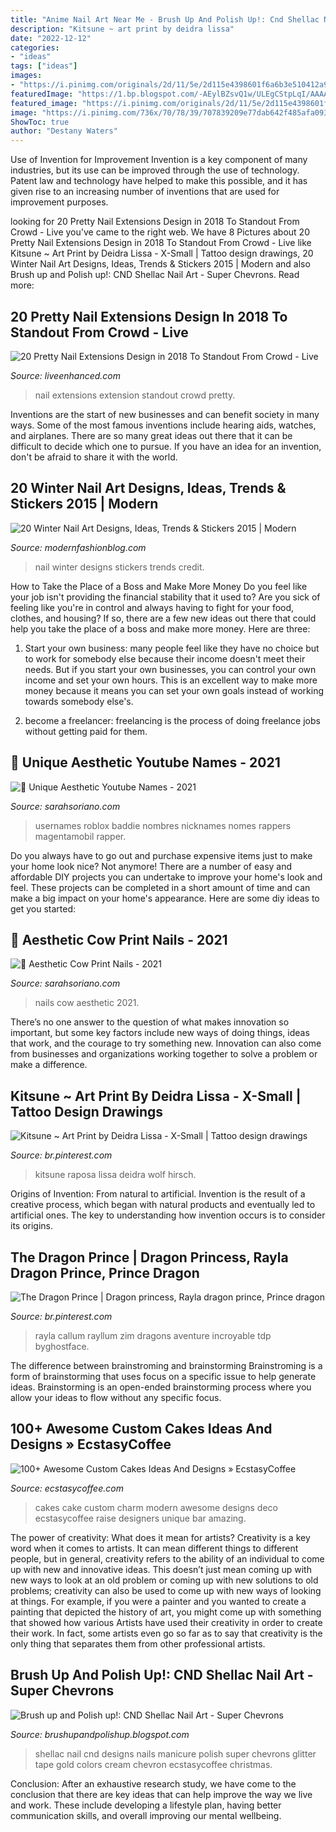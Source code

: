 ```yaml
---
title: "Anime Nail Art Near Me - Brush Up And Polish Up!: Cnd Shellac Nail Art"
description: "Kitsune ~ art print by deidra lissa"
date: "2022-12-12"
categories:
- "ideas"
tags: ["ideas"]
images:
- "https://i.pinimg.com/originals/2d/11/5e/2d115e4398601f6a6b3e510412a905e5.png"
featuredImage: "https://1.bp.blogspot.com/-AEylBZsvQ1w/ULEgCStpLqI/AAAAAAAABik/hPF11ZsBuXk/s1600/CND+Shellac+Chevron+tape+manicure+Cream+Puff,+Decadence,+gold+glitter,+gold+studs+and+blue+additive.jpg"
featured_image: "https://i.pinimg.com/originals/2d/11/5e/2d115e4398601f6a6b3e510412a905e5.png"
image: "https://i.pinimg.com/736x/70/78/39/707839209e77dab642f485afa093100d.jpg"
ShowToc: true
author: "Destany Waters"
---
```



Use of Invention for Improvement
Invention is a key component of many industries, but its use can be improved through the use of technology. Patent law and technology have helped to make this possible, and it has given rise to an increasing number of inventions that are used for improvement purposes.

	

		
looking for 20 Pretty Nail Extensions Design in 2018 To Standout From Crowd - Live you've came to the right web. We have 8 Pictures about 20 Pretty Nail Extensions Design in 2018 To Standout From Crowd - Live like Kitsune ~ Art Print by Deidra Lissa - X-Small | Tattoo design drawings, 20 Winter Nail Art Designs, Ideas, Trends &amp; Stickers 2015 | Modern and also Brush up and Polish up!: CND Shellac Nail Art - Super Chevrons. Read more:
		
    
## 20 Pretty Nail Extensions Design In 2018 To Standout From Crowd - Live

<img loading=lazy src="http://www.liveenhanced.com/wp-content/uploads/2018/04/Nail-Art-Extension-8-1024x683.jpg" onerror="this.onerror=null;this.src='https://tse3.mm.bing.net/th?id=OIP.nvDRNrHKx8m2vDukKOUTZQHaE8&amp;pid=15.1';" alt="20 Pretty Nail Extensions Design in 2018 To Standout From Crowd - Live">

_Source: liveenhanced.com_

>nail extensions extension standout crowd pretty. 

	

Inventions are the start of new businesses and can benefit society in many ways. Some of the most famous inventions include hearing aids, watches, and airplanes. There are so many great ideas out there that it can be difficult to decide which one to pursue. If you have an idea for an invention, don't be afraid to share it with the world.

    
## 20 Winter Nail Art Designs, Ideas, Trends &amp; Stickers 2015 | Modern

<img loading=lazy src="http://modernfashionblog.com/wp-content/uploads/2015/01/20-Winter-Nail-Art-Designs-Ideas-Trends-Stickers-2015-20.jpg" onerror="this.onerror=null;this.src='https://tse4.mm.bing.net/th?id=OIP.8g4163SNCPGUj0Q7ndWlSgHaJ4&amp;pid=15.1';" alt="20 Winter Nail Art Designs, Ideas, Trends &amp; Stickers 2015 | Modern">

_Source: modernfashionblog.com_

>nail winter designs stickers trends credit. 

	

How to Take the Place of a Boss and Make More Money
Do you feel like your job isn't providing the financial stability that it used to? Are you sick of feeling like you're in control and always having to fight for your food, clothes, and housing? If so, there are a few new ideas out there that could help you take the place of a boss and make more money. Here are three:
1. Start your own business: many people feel like they have no choice but to work for somebody else because their income doesn't meet their needs. But if you start your own businesses, you can control your own income and set your own hours. This is an excellent way to make more money because it means you can set your own goals instead of working towards somebody else's.

2. become a freelancer: freelancing is the process of doing freelance jobs without getting paid for them.

    
## 🖤 Unique Aesthetic Youtube Names - 2021

<img loading=lazy src="https://i.pinimg.com/originals/53/ae/a8/53aea850755a4d4be0c89790586cff13.png" onerror="this.onerror=null;this.src='https://tse2.mm.bing.net/th?id=OIP.NSSuIYbVf-qGTTkTOHi1igHaNL&amp;pid=15.1';" alt="🖤 Unique Aesthetic Youtube Names - 2021">

_Source: sarahsoriano.com_

>usernames roblox baddie nombres nicknames nomes rappers magentamobil rapper. 

	

Do you always have to go out and purchase expensive items just to make your home look nice? Not anymore! There are a number of easy and affordable DIY projects you can undertake to improve your home's look and feel. These projects can be completed in a short amount of time and can make a big impact on your home's appearance. Here are some diy ideas to get you started: 

    
## 🖤 Aesthetic Cow Print Nails - 2021

<img loading=lazy src="https://i.pinimg.com/originals/2d/11/5e/2d115e4398601f6a6b3e510412a905e5.png" onerror="this.onerror=null;this.src='https://tse2.mm.bing.net/th?id=OIP.NPmxHaULnDtlPfCTWRsJVgHaIJ&amp;pid=15.1';" alt="🖤 Aesthetic Cow Print Nails - 2021">

_Source: sarahsoriano.com_

>nails cow aesthetic 2021. 

	

There’s no one answer to the question of what makes innovation so important, but some key factors include new ways of doing things, ideas that work, and the courage to try something new. Innovation can also come from businesses and organizations working together to solve a problem or make a difference.

    
## Kitsune ~ Art Print By Deidra Lissa - X-Small | Tattoo Design Drawings

<img loading=lazy src="https://i.pinimg.com/736x/70/78/39/707839209e77dab642f485afa093100d.jpg" onerror="this.onerror=null;this.src='https://tse3.mm.bing.net/th?id=OIP.eDEcx4TlZfLhjN-9bnPKvQHaKe&amp;pid=15.1';" alt="Kitsune ~ Art Print by Deidra Lissa - X-Small | Tattoo design drawings">

_Source: br.pinterest.com_

>kitsune raposa lissa deidra wolf hirsch. 

	

Origins of Invention: From natural to artificial.
Invention is the result of a creative process, which began with natural products and eventually led to artificial ones. The key to understanding how invention occurs is to consider its origins.

    
## The Dragon Prince | Dragon Princess, Rayla Dragon Prince, Prince Dragon

<img loading=lazy src="https://i.pinimg.com/736x/2b/b7/dd/2bb7dd0352434bb5770c46d109b47051.jpg" onerror="this.onerror=null;this.src='https://tse2.mm.bing.net/th?id=OIP.PeWLCbMimPzL_RwoaJMToAHaId&amp;pid=15.1';" alt="The Dragon Prince | Dragon princess, Rayla dragon prince, Prince dragon">

_Source: br.pinterest.com_

>rayla callum rayllum zim dragons aventure incroyable tdp byghostface. 

	

The difference between brainstroming and brainstorming
Brainstroming is a form of brainstorming that uses focus on a specific issue to help generate ideas. Brainstorming is an open-ended brainstorming process where you allow your ideas to flow without any specific focus.

    
## 100+ Awesome Custom Cakes Ideas And Designs » EcstasyCoffee

<img loading=lazy src="https://i1.wp.com/www.ecstasycoffee.com/wp-content/uploads/2016/11/custome-caked-07.jpg?resize=500%2C749" onerror="this.onerror=null;this.src='https://tse2.mm.bing.net/th?id=OIP.sGbKS-M2Q4O7Kkh1fsgb9gHaLG&amp;pid=15.1';" alt="100+ Awesome Custom Cakes Ideas And Designs » EcstasyCoffee">

_Source: ecstasycoffee.com_

>cakes cake custom charm modern awesome designs deco ecstasycoffee raise designers unique bar amazing. 

	

The power of creativity: What does it mean for artists?
Creativity is a key word when it comes to artists. It can mean different things to different people, but in general, creativity refers to the ability of an individual to come up with new and innovative ideas. This doesn’t just mean coming up with new ways to look at an old problem or coming up with new solutions to old problems; creativity can also be used to come up with new ways of looking at things. For example, if you were a painter and you wanted to create a painting that depicted the history of art, you might come up with something that showed how various Artists have used their creativity in order to create their work. In fact, some artists even go so far as to say that creativity is the only thing that separates them from other professional artists.

    
## Brush Up And Polish Up!: CND Shellac Nail Art - Super Chevrons

<img loading=lazy src="https://1.bp.blogspot.com/-AEylBZsvQ1w/ULEgCStpLqI/AAAAAAAABik/hPF11ZsBuXk/s1600/CND+Shellac+Chevron+tape+manicure+Cream+Puff,+Decadence,+gold+glitter,+gold+studs+and+blue+additive.jpg" onerror="this.onerror=null;this.src='https://tse1.mm.bing.net/th?id=OIP.OpenShSaWwUis4iY_VdW_wHaFi&amp;pid=15.1';" alt="Brush up and Polish up!: CND Shellac Nail Art - Super Chevrons">

_Source: brushupandpolishup.blogspot.com_

>shellac nail cnd designs nails manicure polish super chevrons glitter tape gold colors cream chevron ecstasycoffee christmas. 

	

Conclusion:
After an exhaustive research study, we have come to the conclusion that there are key ideas that can help improve the way we live and work. These include developing a lifestyle plan, having better communication skills, and overall improving our mental wellbeing.

